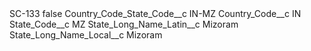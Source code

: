<?xml version="1.0" encoding="UTF-8"?>
<CustomMetadata xmlns="http://soap.sforce.com/2006/04/metadata" xmlns:xsi="http://www.w3.org/2001/XMLSchema-instance" xmlns:xsd="http://www.w3.org/2001/XMLSchema">
    <label>SC-133</label>
    <protected>false</protected>
    <values>
        <field>Country_Code_State_Code__c</field>
        <value xsi:type="xsd:string">IN-MZ</value>
    </values>
    <values>
        <field>Country_Code__c</field>
        <value xsi:type="xsd:string">IN</value>
    </values>
    <values>
        <field>State_Code__c</field>
        <value xsi:type="xsd:string">MZ</value>
    </values>
    <values>
        <field>State_Long_Name_Latin__c</field>
        <value xsi:type="xsd:string">Mizoram</value>
    </values>
    <values>
        <field>State_Long_Name_Local__c</field>
        <value xsi:type="xsd:string">Mizoram</value>
    </values>
</CustomMetadata>
